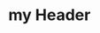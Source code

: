 <html>
   <head>
     <style>
         #myHeader{
       background-color: lightblue;
      color: black;
     padding: 40px;
     text-align: center;
}
   </style>
  </head>

<body>

<h1 id='' myHeader''> my Header</h1>
</body>
</html>         
